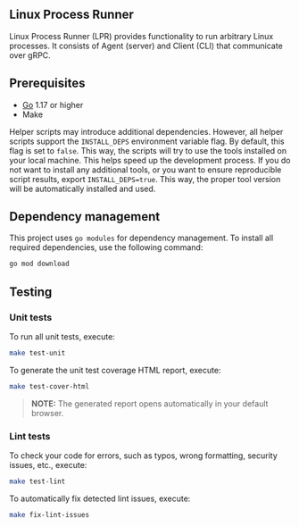 ## Linux Process Runner

Linux Process Runner (LPR) provides functionality to run arbitrary Linux processes. It consists of Agent (server) and Client (CLI) that communicate over gRPC.

## Prerequisites

* [Go](https://golang.org/dl/) 1.17 or higher
* Make

Helper scripts may introduce additional dependencies. However, all helper scripts support the `INSTALL_DEPS` environment variable flag.
By default, this flag is set to `false`. This way, the scripts will try to use the tools installed on your local machine. This helps speed up the development process.
If you do not want to install any additional tools, or you want to ensure reproducible script
results, export `INSTALL_DEPS=true`. This way, the proper tool version will be automatically installed and used.

## Dependency management

This project uses `go modules` for dependency management. To install all required dependencies, use the following command:

```bash
go mod download
```

## Testing

### Unit tests

To run all unit tests, execute:

```bash
make test-unit
```

To generate the unit test coverage HTML report, execute:

```bash
make test-cover-html
```

> **NOTE:** The generated report opens automatically in your default browser.

### Lint tests

To check your code for errors, such as typos, wrong formatting, security issues, etc., execute:

```bash
make test-lint
```

To automatically fix detected lint issues, execute:

```bash
make fix-lint-issues
```
